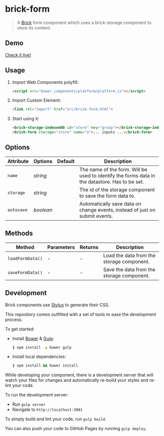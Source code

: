# brick-form

> A [Brick](https://github.com/mozbrick/brick/) form component which uses a brick-storage component to store its content.

## Demo

[Check it live!](http://mozbrick.github.io/brick-form)

## Usage

1. Import Web Components polyfill:

    ```html
    <script src="bower_components/platform/platform.js"></script>
    ```

2. Import Custom Element:

    ```html
    <link rel="import" href="src/brick-form.html">
    ```

3. Start using it:

    ```html
    <brick-storage-indexeddb id="store" key="group"></brick-storage-indexeddb>
    <brick-form storage="store" name="a">... inputs ...</brick-form>
    ```

## Options

Attribute     | Options     | Default      | Description
---           | ---         | ---          | ---
`name`        | *string*    |              | The name of the form. Will be used  to identify the forms data in the datastore. Has to be set.
`storage`     | *string*    |              | The id of the storage component to save the form data to.
`autosave`    | *boolean*   |              | Automatically save data on change events, instead of just on submit events.

## Methods

Method            | Parameters   | Returns     | Description
---               | ---          | ---         | ---
`loadFormData()`  | -            | -           | Load the data from the storage component.
`saveFormData()`  | -            | -           | Save the data from the storage component.

## Development

Brick components use [Stylus](http://learnboost.github.com/stylus/) to generate their CSS.

This repository comes outfitted with a set of tools to ease the development process.

To get started:

* Install [Bower](http://bower.io/) & [Gulp](http://gulpjs.com/):

    ```sh
    $ npm install -g bower gulp
    ```

* Install local dependencies:

    ```sh
    $ npm install && bower install
    ```

While developing your component, there is a development server that will watch your files for changes and automatically re-build your styles and re-lint your code.

To run the development server:

* Run `gulp server`
* Navigate to `http://localhost:3001`

To simply build and lint your code, run `gulp build`.

You can also push your code to GitHub Pages by running `gulp deploy`.
